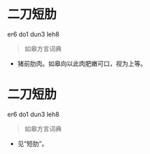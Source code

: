 # 二刀短肋
er6 do1 dun3 leh8
> 如皋方言词典
- 猪前肋肉。如皋向以此肉肥嫩可口，视为上等。

# 二刀短肋
er6 do1 dun3 leh8
> 如皋方言词典
- 见“短肋”。
